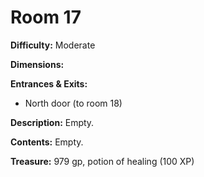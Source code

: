 # Room 17

**Difficulty:** Moderate

**Dimensions:** 

**Entrances & Exits:**
- North door (to room 18)

**Description:**
Empty.

**Contents:**
Empty.

**Treasure:**
979 gp, potion of healing (100 XP)